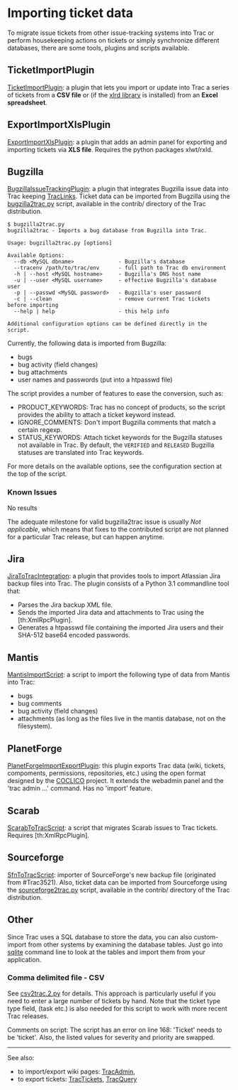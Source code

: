 # Importing ticket data


To migrate issue tickets from other issue-tracking systems into Trac or perform housekeeping actions on tickets or simply synchronize different databases, there are some tools, plugins and scripts available. 

## TicketImportPlugin

[ TicketImportPlugin](https://trac-hacks.org/wiki/TicketImportPlugin): a plugin that lets you import or update into Trac a series of tickets from a **CSV file** or (if the [ xlrd library](https://pypi.python.org/pypi/xlrd) is installed) from an **Excel spreadsheet**. 

## ExportImportXlsPlugin

[ ExportImportXlsPlugin](https://trac-hacks.org/wiki/ExportImportXlsPlugin): a plugin that adds an admin panel for exporting and importing tickets via **XLS file**. Requires the python packages xlwt/rxld.

## Bugzilla

[ BugzillaIssueTrackingPlugin](https://trac-hacks.org/wiki/BugzillaIssueTrackingPlugin): a plugin that integrates Bugzilla issue data into Trac keeping [TracLinks](trac-links). Ticket data can be imported from Bugzilla using the [ bugzilla2trac.py](http://trac.edgewall.org/intertrac/browser%3Atrunk/contrib/bugzilla2trac.py) script, available in the contrib/ directory of the Trac distribution.

```wiki
$ bugzilla2trac.py
bugzilla2trac - Imports a bug database from Bugzilla into Trac.

Usage: bugzilla2trac.py [options]

Available Options:
  --db <MySQL dbname>              - Bugzilla's database
  --tracenv /path/to/trac/env      - full path to Trac db environment
  -h | --host <MySQL hostname>     - Bugzilla's DNS host name
  -u | --user <MySQL username>     - effective Bugzilla's database user
  -p | --passwd <MySQL password>   - Bugzilla's user password
  -c | --clean                     - remove current Trac tickets before importing
  --help | help                    - this help info

Additional configuration options can be defined directly in the script.
```


Currently, the following data is imported from Bugzilla:

- bugs
- bug activity (field changes)
- bug attachments
- user names and passwords (put into a htpasswd file)


The script provides a number of features to ease the conversion, such as:

- PRODUCT_KEYWORDS: Trac has no concept of products, so the script provides the ability to attach a ticket keyword instead.
- IGNORE_COMMENTS: Don't import Bugzilla comments that match a certain regexp.
- STATUS_KEYWORDS: Attach ticket keywords for the Bugzilla statuses not available in Trac. By default, the `VERIFIED` and `RELEASED` Bugzilla statuses are translated into Trac keywords.


For more details on the available options, see the configuration section at the top of the script.

### Known Issues

No results


The adequate milestone for valid bugzilla2trac issue is usually *Not applicable*, which means that fixes to the contributed script are not planned for a particular Trac release, but can happen anytime.

## Jira

[ JiraToTracIntegration](https://trac-hacks.org/wiki/JiraToTracIntegration): a plugin that provides tools to import Atlassian Jira backup files into Trac. The plugin consists of a Python 3.1 commandline tool that:

- Parses the Jira backup XML file.
- Sends the imported Jira data and attachments to Trac using the \[th:XmlRpcPlugin\].
- Generates a htpasswd file containing the imported Jira users and their SHA-512 base64 encoded passwords.

## Mantis

[ MantisImportScript](https://trac-hacks.org/wiki/MantisImportScript): a script to import the following type of data from Mantis into Trac:

- bugs
- bug comments
- bug activity (field changes)
- attachments (as long as the files live in the mantis database, not on the filesystem).

## PlanetForge

[ PlanetForgeImportExportPlugin](https://trac-hacks.org/wiki/PlanetForgeImportExportPlugin): this plugin exports Trac data (wiki, tickets, compoments, permissions, repositories, etc.) using the open format designed by the [ COCLICO](https://gforge.inria.fr/projects/coclico/) project. It extends the webadmin panel and the 'trac admin ...' command. Has no 'import' feature. 

## Scarab

[ ScarabToTracScript](https://trac-hacks.org/wiki/ScarabToTracScript): a script that migrates Scarab issues to Trac tickets. Requires \[th:XmlRpcPlugin\].

## Sourceforge

[ SfnToTracScript](https://trac-hacks.org/wiki/SfnToTracScript): importer of SourceForge's new backup file (originated from \#Trac3521).
Also, ticket data can be imported from Sourceforge using the [ sourceforge2trac.py](http://trac.edgewall.org/intertrac/browser%3Atrunk/contrib/sourceforge2trac.py) script, available in the contrib/ directory of the Trac distribution.

## Other


Since Trac uses a SQL database to store the data, you can also custom-import from other systems by examining the database tables. Just go into [ sqlite](http://www.sqlite.org/sqlite.html) command line to look at the tables and import them from your application.

### Comma delimited file - CSV


See [ csv2trac.2.py](http://trac.edgewall.org/intertrac/attachment%3Acsv2trac.2.py%3Awiki%3ATracSynchronize) for details. This approach is particularly useful if you need to enter a large number of tickets by hand. Note that the ticket type type field, (task etc.) is also needed for this script to work with more recent Trac releases.


Comments on script: The script has an error on line 168: 'Ticket' needs to be 'ticket'. Also, the listed values for severity and priority are swapped. 

---



See also: 


- to import/export wiki pages: [TracAdmin](trac-admin), 
- to export tickets: [TracTickets](trac-tickets), [TracQuery](trac-query)
